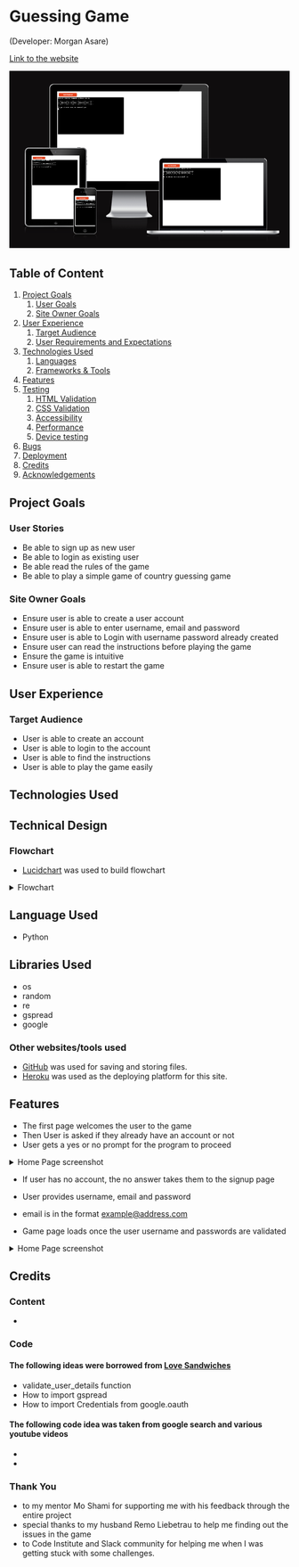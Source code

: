 # Guessing Game

(Developer: Morgan Asare)

[Link to the website](https://worldguessinggame-6a1c3a2b64fc.herokuapp.com/)

![An image previewing all devices](/assets/screenshots/preview.png)

## Table of Content

1. [Project Goals](#project-goals)
    1. [User Goals](#user-goals)
    2. [Site Owner Goals](#site-owner-goals)
2. [User Experience](#user-experience)
    1. [Target Audience](#target-audience)
    2. [User Requirements and Expectations](#user-requrements-and-expectations)
3. [Technologies Used](#technologies-used)
    1. [Languages](#languages)
    2. [Frameworks & Tools](#frameworks-&-tools)
4. [Features](#features)
5. [Testing](#validation)
    1. [HTML Validation](#HTML-validation)
    2. [CSS Validation](#CSS-validation)
    3. [Accessibility](#accessibility)
    4. [Performance](#performance)
    5. [Device testing](#performing-tests-on-various-devices)
6. [Bugs](#Bugs)
7. [Deployment](#deployment)
8. [Credits](#credits)
9. [Acknowledgements](#acknowledgements)

## Project Goals
### User Stories

- Be able to sign up as new user
- Be able to login as existing user
- Be able read the rules of the game
- Be able to play a simple game of country guessing game

### Site Owner Goals
- Ensure user is able to create a user account
- Ensure user is able to enter username, email and password
- Ensure user is able to Login with username password already created
- Ensure user can read the instructions before playing the game
- Ensure the game is intuitive
- Ensure user is able to restart the game


## User Experience
### Target Audience

- User is able to create an account 
- User is able to login to the account
- User is able to find the instructions
- User is able to play the game easily

## Technologies Used

## Technical Design 
### Flowchart

- [Lucidchart](https://www.lucidchart.com) was used to build flowchart

<details>
    <summary>Flowchart</summary>
    <p>Hangman Game Flowchart</p>
    <img src = "assets/screenshots/flowchart.png" alt = "A screenshot of flowchart">
</details>

## Language Used
 - Python

## Libraries Used
- os
- random
- re
- gspread
- google

### Other websites/tools used

- [GitHub](https://github.com/) was used for saving and storing files.
- [Heroku](https://www.heroku.com/) was used as the deploying platform for this site.

## Features
 - The first page welcomes the user to the game
 - Then User is asked if they already have an account or not
 - User gets a yes or no prompt for the program to proceed

 <details>
    <summary>Home Page screenshot</summary>
    <img src="assets/screenshots/main_screen.png" alt="Game load page">
</details> 

- If user has no account, the no answer takes them to the signup page
- User provides username, email and password
- email is in the format example@address.com

- Game page loads once the user username and passwords are validated

 <details>
    <summary>Home Page screenshot</summary>
    <img src="assets/screenshots/game_screen.png" alt="Game load page">
</details> 





## Credits

### Content
- 

### Code
#### The following ideas were borrowed from [Love Sandwiches](https://github.com/Sinha5714/Love_Sandwiches)

-  validate_user_details function
-  How to import gspread
-  How to import Credentials from google.oauth

#### The following code idea was taken from google search and various youtube videos

- 
- 


### Thank You
- to my mentor Mo Shami for supporting me with his feedback through the entire project
- special thanks to my husband Remo Liebetrau to help me finding out the issues in the game
- to Code Institute and Slack community for helping me when I was getting stuck with some challenges.
